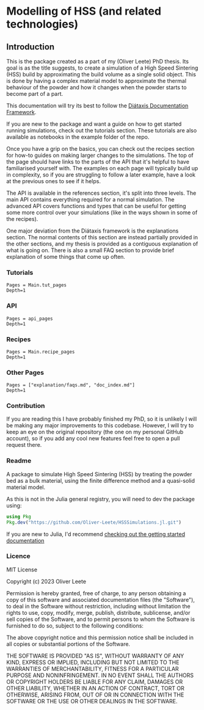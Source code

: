 # Modelling of HSS (and related technologies)

## Introduction

This is the package created as a part of my (Oliver Leete) PhD thesis. Its goal
is as the title suggests, to create a simulation of a High Speed Sintering (HSS)
build by approximating the build volume as a single solid object. This is done
by having a complex material model to approximate the thermal behaviour of the
powder and how it changes when the powder starts to become part of a part.

This documentation will try its best to follow the [Diátaxis Documentation
Framework](https://diataxis.fr/).

If you are new to the package and want a guide on how to get started running
simulations, check out the tutorials section. These tutorials are also available
as notebooks in the example folder of the repo.

Once you have a grip on the basics, you can check out the recipes section for
how-to guides on making larger changes to the simulations. The top of the page
should have links to the parts of the API that it's helpful to have familiarised
yourself with. The examples on each page will typically build up in complexity,
so if you are struggling to follow a later example, have a look at the previous
ones to see if it helps.

The API is available in the references section, it's split into three levels.
The main API contains everything required for a normal simulation. The advanced
API covers functions and types that can be useful for getting some more control
over your simulations (like in the ways shown in some of the recipes).

One major deviation from the Diátaxis framework is the explanations section.
The normal contents of this section are instead partially provided in the other
sections, and my thesis is provided as a contiguous explanation of what is going
on. There is also a small FAQ section to provide brief explanation of some
things that come up often.

### Tutorials

```@contents
Pages = Main.tut_pages
Depth=1
```

### API

```@contents
Pages = api_pages
Depth=1
```

### Recipes

```@contents
Pages = Main.recipe_pages
Depth=1
```

### Other Pages

```@contents
Pages = ["explanation/faqs.md", "doc_index.md"]
Depth=1
```

### Contribution

If you are reading this I have probably finished my PhD, so it is unlikely I
will be making any major improvements to this codebase. However, I will try to
keep an eye on the original repository (the one on my personal GitHub account),
so if you add any cool new features feel free to open a pull request there.

### Readme

A package to simulate High Speed Sintering (HSS) by treating the powder bed as
a bulk material, using the finite difference method and a quasi-solid material
model.

As this is not in the Julia general registry, you will need to dev the package
using:

```julia
using Pkg
Pkg.dev("https://github.com/Oliver-Leete/HSSSimulations.jl.git")
```

If you are new to Julia, I'd recommend [checking out the getting started
documentation](https://docs.julialang.org/en/v1/manual/getting-started/)

### Licence

MIT License

Copyright (c) 2023 Oliver Leete

Permission is hereby granted, free of charge, to any person obtaining a copy
of this software and associated documentation files (the "Software"), to deal
in the Software without restriction, including without limitation the rights
to use, copy, modify, merge, publish, distribute, sublicense, and/or sell
copies of the Software, and to permit persons to whom the Software is
furnished to do so, subject to the following conditions:

The above copyright notice and this permission notice shall be included in all
copies or substantial portions of the Software.

THE SOFTWARE IS PROVIDED "AS IS", WITHOUT WARRANTY OF ANY KIND, EXPRESS OR
IMPLIED, INCLUDING BUT NOT LIMITED TO THE WARRANTIES OF MERCHANTABILITY,
FITNESS FOR A PARTICULAR PURPOSE AND NONINFRINGEMENT. IN NO EVENT SHALL THE
AUTHORS OR COPYRIGHT HOLDERS BE LIABLE FOR ANY CLAIM, DAMAGES OR OTHER
LIABILITY, WHETHER IN AN ACTION OF CONTRACT, TORT OR OTHERWISE, ARISING FROM,
OUT OF OR IN CONNECTION WITH THE SOFTWARE OR THE USE OR OTHER DEALINGS IN THE
SOFTWARE.

